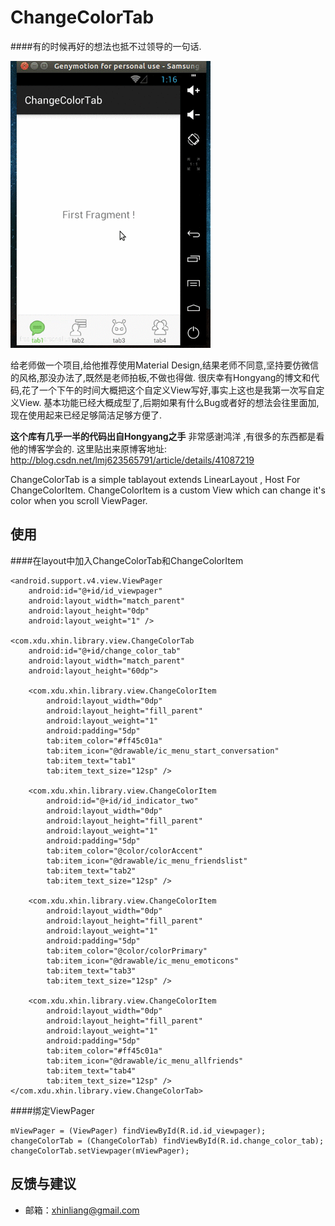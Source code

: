 # ChangeColorTab

####有的时候再好的想法也抵不过领导的一句话.

![Alt text](./sample.gif)


给老师做一个项目,给他推荐使用Material Design,结果老师不同意,坚持要仿微信的风格,那没办法了,既然是老师拍板,不做也得做.
很庆幸有Hongyang的博文和代码,花了一个下午的时间大概把这个自定义View写好,事实上这也是我第一次写自定义View.
基本功能已经大概成型了,后期如果有什么Bug或者好的想法会往里面加,现在使用起来已经足够简洁足够方便了.

**这个库有几乎一半的代码出自Hongyang之手**
非常感谢鸿洋 ,有很多的东西都是看他的博客学会的.
这里贴出来原博客地址:
http://blog.csdn.net/lmj623565791/article/details/41087219



ChangeColorTab is a simple tablayout extends LinearLayout , Host For ChangeColorItem.
ChangeColorItem is a custom View which can change it's color when you scroll ViewPager.

## 使用
####在layout中加入ChangeColorTab和ChangeColorItem

    <android.support.v4.view.ViewPager
        android:id="@+id/id_viewpager"
        android:layout_width="match_parent"
        android:layout_height="0dp"
        android:layout_weight="1" />

    <com.xdu.xhin.library.view.ChangeColorTab
        android:id="@+id/change_color_tab"
        android:layout_width="match_parent"
        android:layout_height="60dp">

        <com.xdu.xhin.library.view.ChangeColorItem
            android:layout_width="0dp"
            android:layout_height="fill_parent"
            android:layout_weight="1"
            android:padding="5dp"
            tab:item_color="#ff45c01a"
            tab:item_icon="@drawable/ic_menu_start_conversation"
            tab:item_text="tab1"
            tab:item_text_size="12sp" />

        <com.xdu.xhin.library.view.ChangeColorItem
            android:id="@+id/id_indicator_two"
            android:layout_width="0dp"
            android:layout_height="fill_parent"
            android:layout_weight="1"
            android:padding="5dp"
            tab:item_color="@color/colorAccent"
            tab:item_icon="@drawable/ic_menu_friendslist"
            tab:item_text="tab2"
            tab:item_text_size="12sp" />

        <com.xdu.xhin.library.view.ChangeColorItem
            android:layout_width="0dp"
            android:layout_height="fill_parent"
            android:layout_weight="1"
            android:padding="5dp"
            tab:item_color="@color/colorPrimary"
            tab:item_icon="@drawable/ic_menu_emoticons"
            tab:item_text="tab3"
            tab:item_text_size="12sp" />

        <com.xdu.xhin.library.view.ChangeColorItem
            android:layout_width="0dp"
            android:layout_height="fill_parent"
            android:layout_weight="1"
            android:padding="5dp"
            tab:item_color="#ff45c01a"
            tab:item_icon="@drawable/ic_menu_allfriends"
            tab:item_text="tab4"
            tab:item_text_size="12sp" />
    </com.xdu.xhin.library.view.ChangeColorTab>

####绑定ViewPager
   

    mViewPager = (ViewPager) findViewById(R.id.id_viewpager);
    changeColorTab = (ChangeColorTab) findViewById(R.id.change_color_tab);
    changeColorTab.setViewpager(mViewPager);

## 反馈与建议
- 邮箱：<xhinliang@gmail.com>

